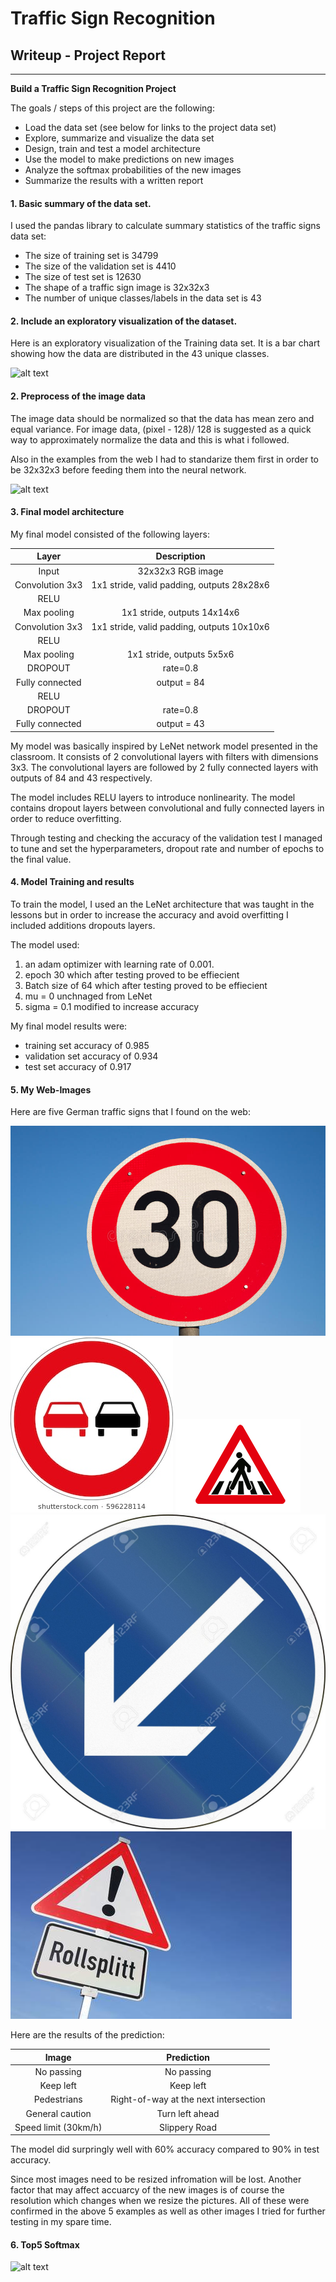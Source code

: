 # **Traffic Sign Recognition** 

## Writeup - Project Report

---

**Build a Traffic Sign Recognition Project**

The goals / steps of this project are the following:
* Load the data set (see below for links to the project data set)
* Explore, summarize and visualize the data set
* Design, train and test a model architecture
* Use the model to make predictions on new images
* Analyze the softmax probabilities of the new images
* Summarize the results with a written report


[//]: # (Image References)

[image1]: ./examples/vis.jpg "Visualization"
[image2]: ./examples/standard.jpg "Standarizing"
[image3]: ./examples/top5.jpg "Top5"

[image4]: ./my_web_examples_signs/1.jpg "Traffic Sign 1"
[image5]: ./my_web_examples_signs/9.jpg  "Traffic Sign 2"
[image6]: ./my_web_examples_signs/27.jpg  "Traffic Sign 3"
[image7]: ./my_web_examples_signs/39.jpg  "Traffic Sign 4"
[image8]: ./my_web_examples_signs/18.jpg "Traffic Sign 5"


#### 1. Basic summary of the data set.

I used the pandas library to calculate summary statistics of the traffic
signs data set:

* The size of training set is 34799
* The size of the validation set is 4410
* The size of test set is 12630
* The shape of a traffic sign image is 32x32x3
* The number of unique classes/labels in the data set is 43

#### 2. Include an exploratory visualization of the dataset.

Here is an exploratory visualization of the Training data set. It is a bar chart showing how the data are distributed in the 43 unique classes.

![alt text][image1]

#### 2. Preprocess of the image data

The image data should be normalized so that the data has mean zero and equal variance. For image data, (pixel - 128)/ 128 is suggested as a quick way to approximately normalize the data and this is what i followed.

Also in the examples from the web I had to standarize them first in order to be 32x32x3 before feeding them into the neural network.

![alt text][image2]


#### 3. Final model architecture

My final model consisted of the following layers:

| Layer         		|     Description	        					| 
|:---------------------:|:---------------------------------------------:| 
| Input         		| 32x32x3 RGB image   							| 
| Convolution 3x3     	| 1x1 stride, valid padding, outputs 28x28x6 	|
| RELU					|												|
| Max pooling	      	| 1x1 stride,  outputs 14x14x6 				|
| Convolution 3x3	    | 1x1 stride, valid padding, outputs 10x10x6  									|
| RELU                    |                                                |
| Max pooling              | 1x1 stride,  outputs 5x5x6                 |
| DROPOUT                    | rate=0.8                                              |
| Fully connected		| output = 84       									|
| RELU                    |                                                |
| DROPOUT                    | rate=0.8                                              |
| Fully connected        | output = 43                                           |


My model was basically inspired by  LeNet network model presented in the classroom.  It consists of 2 convolutional layers with filters with dimensions 3x3. The convolutional layers are followed by 2 fully connected layers with outputs of 84 and 43 respectively.

The model includes RELU layers to introduce nonlinearity. The model contains dropout layers between convolutional and fully connected layers in order to reduce overfitting.
 
Through testing and checking the accuracy of the validation test I managed to tune and set the hyperparameters, dropout rate and number of epochs to the final value.

#### 4. Model Training and results

To train the model, I used an the LeNet architecture that was taught in the lessons but in order to increase the accuracy and avoid overfitting I included additions dropouts layers.

The model used:
1) an adam optimizer with learning rate of 0.001.
2) epoch 30 which after testing proved to be effiecient
3) Batch size of 64 which after testing proved to be effiecient
4) mu = 0 unchnaged from LeNet
5) sigma = 0.1 modified to increase accuracy

My final model results were:
* training set accuracy of 0.985
* validation set accuracy of 0.934
* test set accuracy of 0.917

#### 5. My Web-Images

Here are five German traffic signs that I found on the web:

![alt text][image4] ![alt text][image5] ![alt text][image6] 
![alt text][image7] ![alt text][image8]

Here are the results of the prediction:

| Image			        |     Prediction	        					| 
|:---------------------:|:---------------------------------------------:| 
| No passing     		| No passing									|
| Keep left    			| Keep left									|
| Pedestrians					|  Right-of-way at the next intersection										|
| General caution	      		| Turn left ahead					 				|
| Speed limit (30km/h)			| Slippery Road      							|

The model did surpringly well with 60% accuracy compared to 90% in test accuracy.

Since most images need to be resized infromation will be lost. Another factor that may affect accuarcy of the new images is of course the resolution which changes when we resize the pictures. All of these were confirmed in the above 5 examples as well as other images I tried for further testing in my spare time.

#### 6.  Top5 Softmax

![alt text][image3]

